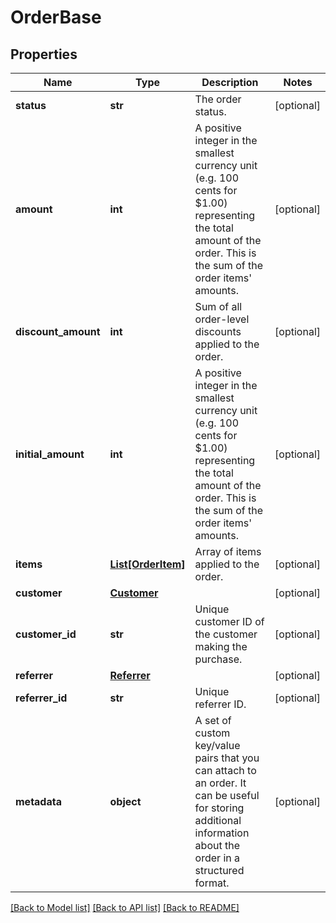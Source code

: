 # OrderBase


## Properties
Name | Type | Description | Notes
------------ | ------------- | ------------- | -------------
**status** | **str** | The order status. | [optional] 
**amount** | **int** | A positive integer in the smallest currency unit (e.g. 100 cents for $1.00) representing the total amount of the order. This is the sum of the order items&#39; amounts.   | [optional] 
**discount_amount** | **int** | Sum of all order-level discounts applied to the order. | [optional] 
**initial_amount** | **int** | A positive integer in the smallest currency unit (e.g. 100 cents for $1.00) representing the total amount of the order. This is the sum of the order items&#39; amounts. | [optional] 
**items** | [**List[OrderItem]**](OrderItem.md) | Array of items applied to the order. | [optional] 
**customer** | [**Customer**](Customer.md) |  | [optional] 
**customer_id** | **str** | Unique customer ID of the customer making the purchase. | [optional] 
**referrer** | [**Referrer**](Referrer.md) |  | [optional] 
**referrer_id** | **str** | Unique referrer ID. | [optional] 
**metadata** | **object** | A set of custom key/value pairs that you can attach to an order. It can be useful for storing additional information about the order in a structured format. | [optional] 

[[Back to Model list]](../README.md#documentation-for-models) [[Back to API list]](../README.md#documentation-for-api-endpoints) [[Back to README]](../README.md)


